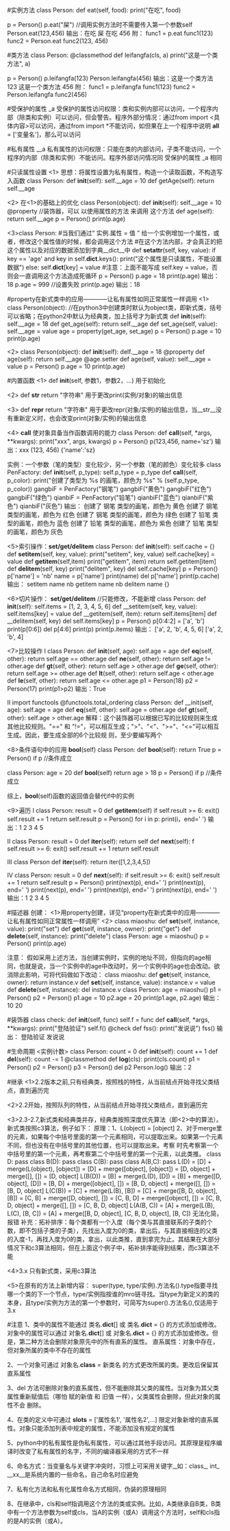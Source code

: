 #实例方法
class Person:
   def eat(self, food):
      print("在吃", food)

p = Person()
p.eat("屎")  //调用实例方法时不需要传入第一个参数self
Person.eat(123,456)
输出：在吃 屎
      在吃 456
附：
func1 = p.eat
func1(123)
func2 = Person.eat
func2(123, 456)
      
      
      
#类方法
class Person:
   @classmethod
   def leifangfa(cls, a)
   print("这是一个类方法", a)
   
p = Person()
p.leifangfa(123)
Person.leifangfa(456)
输出：这是一个类方法 123
      这是一个类方法 456
附：
func1 = p.leifangfa
func1(123)
func2 = Person.leifangfa
func2(456)



#受保护的属性  _a
受保护的属性访问权限：类和实例内部可以访问，一个程序内部（除类和实例）可以访问，但会警告。程序外部分情况：通过from import <具体内容>可以访问，通过from import *不能访问，如但果在上一个程序中说明 __all__ = ['变量名']，那么可以访问

#私有属性 __a
私有属性的访问权限：只能在类的内部访问，子类不能访问，一个程序的内部（除类和实例）不能访问。程序外部访问情况同 受保护的属性 _a 相同



#只读属性设置
<1>
思想：将属性设置为私有属性，构造一个读取函数，不构造写入函数
class Person:
  def __init__(self):
    self.__age = 10
  def getAge(self):
    return self.__age

<2> 在<1>的基础上的优化
class Person(object):
  def __init__(self):
    self.__age = 10
  @property //装饰器，可以 以使用属性的方法 来调用 这个方法
  def age(self):
    return self.__age
p = Person()
print(p.age)
 
<3>class Person:
  #当我们通过“ 实例.属性 = 值 ” 给一个实例增加一个属性，或者，修改这个属性值的时候，都会调用这个方法
  #在这个方法内部，才会真正的把这个属性以及对应的数据添加到字典__dict__中
  def __setattr__(self, key, value):
     if key == 'age' and key in self.__dict__.keys():
        print("这个属性是只读属性，不能设置数据")
     else:
        self.__dict__[key] = value
        #注意：上面不能写成 self.key = value，否则会一直调用这个方法造成死循环
 p = Person()
 p.age = 18
 print(p.age)  输出：18
 p.age = 999   //设置失败
 print(p.age)  输出：18
 
 
 
#property在新式类中的应用————让私有属性如同正常属性一样调用
<1>
class Person(object):  //在python3中创建类时默认为object类，即新式类，括号可以省略；在python2中默认为经典类，加上括号才为新式类
   def __init__(self):
      self.__age = 18
   def get_age(self):
      return self.__age
   def set_age(self, value):
      self.__age = value
   age = property(get_age, set_age)
p = Person()
p.age = 10
print(p.age)

<2>
class Person(object):
   def __init__(self):
      delf.__age = 18
   @property
   def age(self):
      return self.__age
   @age.setter
   def age(self, value):
      self.__age = value
p = Person()
p.age = 10
print(p.age)



#内置函数
<1> def __init__(self, 参数1，参数2，...) 用于初始化

<2> def __str__   return "字符串" 用于更改print(实例/对象)的输出信息

<3> def __repr__ return "字符串"  用于更改repr(对象/实例)的输出信息，当__str__没有重新定义时，也会改变print(对象/实例)的输出信息

<4> __call__ 使对象具备当作函数调用的能力
class Person:
   def __call__(self, *args, **kwargs):
      print("xxx", args, kwargs)
p = Person()
p(123,456, name='sz')
输出：xxx (123, 456) {'name':'sz}

实例：一个参数（笔的类型）变化较少，另一个参数（笔的颜色）变化较多
class PenFactory:
   def __init__(self, p_type):
      self.p_type = p_type
   def __call__(self, p_color):
      print("创建了类型为 %s 的画笔，颜色为 %s" % (self.p_type, p_color))
gangbiF = PenFactory("钢笔")
gangbiF("黄色")
gangbiF("红色")
gangbiF("绿色")
qianbiF = PenFactory("铅笔")
qianbiF("蓝色")
qianbiF("紫色")
qianbiF("灰色")
输出：
创建了 钢笔 类型的画笔，颜色为 黄色
创建了 钢笔 类型的画笔，颜色为 红色
创建了 钢笔 类型的画笔，颜色为 绿色
创建了 铅笔 类型的画笔，颜色为 蓝色
创建了 铅笔 类型的画笔，颜色为 紫色
创建了 铅笔 类型的画笔，颜色为 灰色

<5>索引操作：__set/get/delitem__
class Person:
   def __init__(self):
      self.cache = {}
   def __setitem__(self, key, value):
      print("setitem", key, value)
      self.cache[key] = value
   def __getitem__(self,item)
      print("getitem", item)
      return self.getitem[item]
   def __delitem__(self, key)
      print("delitem", key)
      del self.cache[key]
p = Person()
p['name'] = 'nb'
name = p['name']
print(name)
del p['name']
print(p.cache)
输出：
setitem name nb
getitem name
nb
delitem name
{}

<6>切片操作： __set/get/delitem__  //只能修改，不能新增
class Person:
   def __init__(self):
      self.items = [1, 2, 3, 4, 5, 6]
   def __setitem(self, key, value):
      self.items[key] = value
   def __getitem(self, item):
      return self.items[item]
   def __delitem(self, key)
      del self.items[key]
p = Person()
p[0:4:2] = ['a', 'b']
print(p[0:6])
del p[4:6]
print(p)
print(p.items)
输出：
['a', 2, 'b', 4, 5, 6]
['a', 2, 'b', 4]

<7>比较操作
Ⅰ
class Person:
   def __init__(self, age):
      self.age = age
   def __eq__(self, other):
      return self.age == other.age
   def __ne__(self, other):
      return self.age != other.age
   def __gt__(self, other):
      return self.age > other.age
   def __ge__(self, other):
      return self.age >= other.age
   def __lt__(self, other):
      return self.age < other.age
   def __le__(self, other):
      return self.age <= other.age
p1 = Person(18)
p2 = Person(17)
print(p1>p2)
输出：True

Ⅱ
import functools
@functools.total_ordering
class Person:
   def __init(self, age):
      self.age = age
   def __eq__(self, other):
      self.age = other.age
   def __gt__(self, other):
      self.age > other.age
解释：这个装饰器可以根据已写的比较规则来生成其他比较规则。"==" 和 "!="，可以相互生成；">"、"<"、">="、"<="可以相互生成。因此，要生成全部的6个比较规       则，至少要编写两个



<8>条件语句中的应用 __bool__(self)
class Person:
   def __bool__(self):
      return True
p = Person()
if p  //条件成立

class Person:
   age = 20
   def __bool__(self)
      return age > 18
p = Person()
if p  //条件成立

综上，__bool__(self)函数的返回值会替代if中的实例

<9>遍历
Ⅰ
class Person:
   result = 0
   def __getitem__(self)
      if self.result >= 6:
         exit()
      self.result += 1
      return self.result
p = Person()
for i in p:
   print(i，end=' ')
输出：1 2 3 4 5

Ⅱ
class Person:
   result = 0
   def __iter__(self):
      return self
   def __next__(self):
      f self.result >= 6:
         exit()
      self.result += 1
      return self.result

Ⅲ
class Person
   def __iter__(self):
      return iter([1,2,3,4,5])

Ⅳ
class Person:
   result = 0
   def __next__(self):
      if self.result >= 6:
         exit()
      self.result += 1
      return self.result
p = Person()
print(next(p), end=' ')
print(next(p), end=' ')
print(next(p), end=' ')
print(next(p), end=' ')
print(next(p), end=' ')
输出：1 2 3 4 5



#描述器
创建：
<1>用property创建，详见“property在新式类中的应用————让私有属性如同正常属性一样调用”
<2>
class miaoshu:
    def __set__(self, instance, value):
        print("set")
    def __get__(self, instance, owner):
        print("get")
    def __delete__(self, instance):
        print("delete")
class Person:
    age = miaoshu()
p = Person()
print(p.age)

注意：
假如采用上述方法，当创建实例时，实例的地址不同，但指向的age相同，也就是说，当一个实例中的age中改动时，另一个实例中的age也会改动。欲消除此影响，可将代码做如下改动：
class miaoshu:
   def __get__(self, instance, owner):
      return instance.v
   def __set__(self, instance, value):
      instance.v = value
   def __delete__(self, instance):
      del instance.v
class Person:
   age = miaoshu()
p1 = Person()
p2 = Person()
p1.age = 10
p2.age = 20
print(p1.age, p2.age)
输出：10 20


#装饰器
class check:
   def __init__(self, func)
      self.f = func
   def __call__(self, *args, **kwargs):
      print("登陆验证")
      self.f()
@check
def fss():
   print("发说说")
fss()
输出：
登陆验证
发说说



#生命周期
<实例计数>
class Person:
   count = 0
   def __init__(self):
      count += 1
   def __del__(self):
      count -= 1
   @classmethod
   def __log__(cls):
      print(cls.count)
p1 = Person()
p2 = Person()
p3 = Person()
del p2
Person.log()
输出：2



#继承
<1>2.2版本之前,只有经典类，按照栈的特性，从当前结点开始寻找父类结点，直到遍历完

<2>2.2开始，按照队列的特性，从当前结点开始寻找父类结点，直到遍历完

<3>2.3-2.7,新式类和经典类并存，经典类按照深度优先算法（即<2>中的算法）。新式类按照c3算法，例子如下：
原理：1、L(object) = [object]
      2、对于merge里的元素，如果每个中括号里面的第一个元素相同，可以提取出来。如果第一个元素不同，但也没有在中括号里的其他位置，也可以提取出来。考察          时先考察第一个中括号里的第一个元素，再考察第二个中括号里的第一个元素，以此类推。
class D:
   pass
class B(D):
   pass
class C(B):
   pass
class A(B,C):
   pass
L(D) = [D] + merge(L(object), [object])
     = [D] + merge([object], [object])
     = [D, object] + merge([], [])
     = [D, object]
L(B(D)) = [B] + merge(L(D), [D])
        = [B] + merge([D, object], [D])
        = [B, D] + merge([object], [])
        = [B, D, object] + merge([], [])
        = [B, D, object]
L(C(B)) = [C] + merge(L(B), [B])
        = [C] + merge([B, D, object], [B])
        = [C, B] + merge([D, object], [])
        = [C, B, D] + merge([object], [])
        = [C, B, D, object] + merge([], [])
        = [C, B, D, object]
L(A(B, C)) = [A] + merge(L(B), L(C), [B, C])
           = [A] + merge([B, D, object], [C, B, D, object], [B, C])
           无法化简，报错
补充：拓补排序：每个类都有一个入度（每个类与其直接联系的子类的个数，即不包括子类的子类），先找出入度为0的类，拿出后，与其直接相连的父类的入度-1，再找入度为0的类，拿出，以此类推，直到拿完为止。其结果在大部分情况下和c3算法相同，但在上面这个例子中，拓补排序能得到结果，而c3算法不能

<4>3.x 只有新式类，采用c3算法

<5>在原有的方法上新增内容：
super(type, type/实例).方法名().type指要寻找哪一个类的下一个节点，type/实例指按谁的mro链寻找。当type为新定义的类的本身，且type/实例为方法的第一个参数时，可简写为super().方法名(),仅适用于3.x


#注意
1、类中的属性不能通过 类名.__dict__[] 或 类名.__dict__ = {} 的方式添加或修改。
   对象中的属性可以通过 对象名.__dict__[] 或 对象名.__dict__ = {} 的方式添加或修改。但是，第二种方法会删除对象原先中的所有直系的属性。
   直系属性：对象中存在，但对象所属的类中不存在的属性

2、一个对象可通过 对象名.__class__ = 新类名 的方式更改所属的类。更改后保留其直系属性

3、del 方法可删除对象的直系属性，但不能删除其父类的属性。当对象为其父类属性重新赋值后（哪怕 赋的新值 和 旧值 一样），父类属性会删除，但此对象的属性不会    删除。

4、在类的定义中可通过 __slots__ = ['属性名1', '属性名2',...] 限定对象新增的直系属性。对象只能添加列表中规定的属性，不能添加没有规定的属性

5、python中的私有属性是伪私有属性，可以通过其他手段访问。其原理是程序编译时改变了私有属性的名字，不同的编译器采用的方式不一样

6、命名方式：当变量名与关键字冲突时，习惯上可采用关键字_,如：class_, int_
            __xx__是系统内置的一些命名，自己命名时应避免


7、私有化方法和私有化属性命名方式相同，伪装的原理相同

8、在继承中，cls和self指调用这个方法的类或实例。比如，A类继承自B类，B类中有一个方法参数为self或cls，当A的实例（或A）调用这个方法时，self和cls指的是A的实例（或A）。

